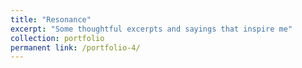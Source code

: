 ```yaml
---
title: "Resonance"
excerpt: "Some thoughtful excerpts and sayings that inspire me"
collection: portfolio
permanent link: /portfolio-4/
---
```

<br/>
